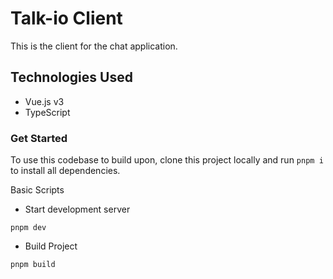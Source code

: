 
# Talk-io Client
This is the client for the chat application.

## Technologies Used
- Vue.js v3
- TypeScript

### Get Started
To use this codebase to build upon, clone this project locally and run `pnpm i` to install all dependencies.

Basic Scripts
- Start development server
<pre><code>pnpm dev</code></pre>

- Build Project
<pre><code>pnpm build</code></pre>